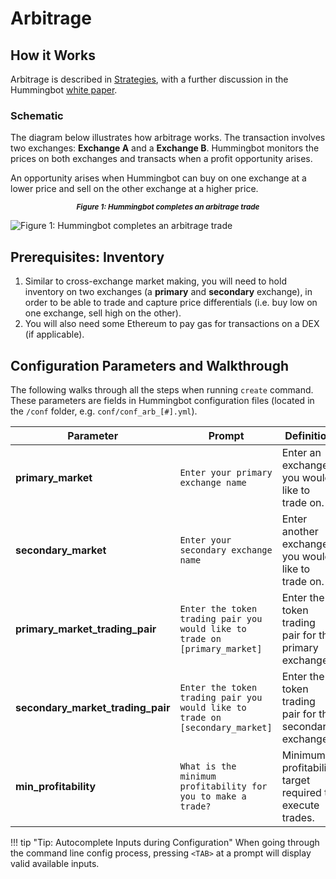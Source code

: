 # Arbitrage

## How it Works

Arbitrage is described in [Strategies](/strategies/), with a further discussion in the Hummingbot [white paper](https://hummingbot.io/hummingbot.pdf).

### Schematic

The diagram below illustrates how arbitrage works.  The transaction involves two exchanges: **Exchange A** and a **Exchange B**. Hummingbot monitors the prices on both exchanges and transacts when a profit opportunity arises.

An opportunity arises when Hummingbot can buy on one exchange at a lower price and sell on the other exchange at a higher price.

<small><center>***Figure 1: Hummingbot completes an arbitrage trade***</center></small>

![Figure 1: Hummingbot completes an arbitrage trade](/assets/img/arbitrage.png)

## Prerequisites: Inventory

1. Similar to cross-exchange market making, you will need to hold inventory on two exchanges (a **primary** and **secondary** exchange), in order to be able to trade and capture price differentials (i.e. buy low on one exchange, sell high on the other).
2. You will also need some Ethereum to pay gas for transactions on a DEX (if applicable).

## Configuration Parameters and Walkthrough

The following walks through all the steps when running `create` command. These parameters are fields in Hummingbot configuration files (located in the `/conf` folder, e.g. `conf/conf_arb_[#].yml`).

| Parameter | Prompt | Definition |
|-----------|--------|------------|
| **primary_market** | `Enter your primary exchange name` | Enter an exchange you would like to trade on. |
| **secondary_market** | `Enter your secondary exchange name` | Enter another exchange you would like to trade on. |
| **primary_market_trading_pair** | `Enter the token trading pair you would like to trade on [primary_market]` | Enter the token trading pair for the primary exchange. |
| **secondary_market_trading_pair** | `Enter the token trading pair you would like to trade on [secondary_market]` | Enter the token trading pair for the secondary exchange. |
| **min_profitability** | `What is the minimum profitability for you to make a trade?` | Minimum profitability target required to execute trades. |

!!! tip "Tip: Autocomplete Inputs during Configuration"
    When going through the command line config process, pressing `<TAB>` at a prompt will display valid available inputs.
